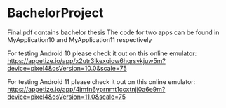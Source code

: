 # BachelorProject

Final.pdf contains bachelor thesis
The code for two apps can be found in MyApplication10 and MyApplication11 respectively

For testing Android 10 please check it out on this online emulator:
https://appetize.io/app/x2utr3ikexqiow6hqrsvkjuw5m?device=pixel4&osVersion=10.0&scale=75

For testing Android 11 please check it out on this online emulator:
https://appetize.io/app/4jmfn6yprnmt1ccxtnjj0a6e9m?device=pixel4&osVersion=11.0&scale=75

